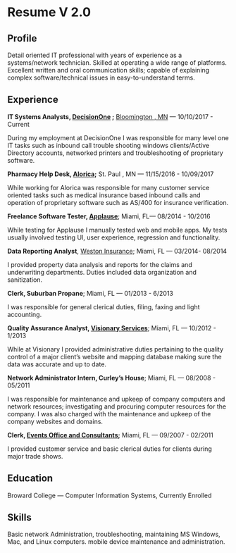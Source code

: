 # Resume V 2.0
## Profile

Detail oriented IT professional with years of experience as a systems/network technician. Skilled at operating a wide range of platforms. Excellent written and oral communication skills; capable of explaining complex software/technical issues in easy-to-understand terms.

## Experience
**IT Systems Analysts, [DecisionOne](https://decisionone.com) ;**  [Bloomington , MN](http://maps.apple.com/?q=Bloomington,%20MN)  — 10/10/2017 - Current

During my employment at DecisionOne I was responsible for many level one IT tasks such as inbound call trouble shooting windows clients/Active Directory accounts, networked printers and troubleshooting of proprietary software.

**Pharmacy Help Desk, [Alorica](https://www.alorica.com);** St. Paul , MN — 11/15/2016 - 10/09/2017

While working for Alorica was responsible for many customer service oriented tasks such as medical insurance based inbound calls and operation of proprietary software such as AS/400 for insurance verification.

**Freelance Software Tester, [Applause](https://www.applause.com)**; Miami, FL— 08/2014 - 10/2016

While testing for Applause I manually tested web and mobile apps. My tests usually involved testing UI, user experience, regression and functionality.

**Data Reporting Analyst**, [Weston Insurance;](http://www.weston-ins.com) Miami, FL — 03/2014- 08/2014

I provided property data analysis and reports for the claims and underwriting departments. Duties included data organization and sanitization.

**Clerk, Suburban Propane**; Miami, FL — 01/2013 - 6/2013

I was responsible for general clerical duties, filing, faxing and light accounting.

**Quality Assurance Analyst, [Visionary Services](http://www.visionary.com)**; Miami, FL — 10/2012 - 1/2013

While at Visionary I provided administrative duties pertaining to the quality control of a major client’s website and mapping database making sure the data was accurate and up to date.

**Network Administrator Intern, Curley’s House**; Miami, FL — 08/2008 - 05/2011

I was responsible for maintenance and upkeep of company computers and network resources; investigating and procuring computer resources for the company. I was also charged with the maintenance and upkeep of the company websites and domains.

**Clerk, [Events Office and Consultants](http://www.eocpeople.com);** Miami, FL — 09/2007 - 02/2011

I provided customer service and basic clerical duties for clients during major trade shows.

## Education

Broward College — Computer Information Systems, Currently Enrolled

## Skills

Basic network Administration, troubleshooting, maintaining MS Windows, Mac, and Linux computers. mobile device maintenance and administration.

